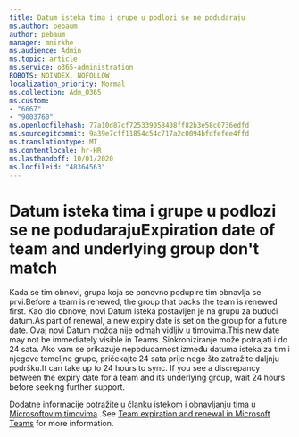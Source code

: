 ```yaml
---
title: Datum isteka tima i grupe u podlozi se ne podudaraju
ms.author: pebaum
author: pebaum
manager: mnirkhe
ms.audience: Admin
ms.topic: article
ms.service: o365-administration
ROBOTS: NOINDEX, NOFOLLOW
localization_priority: Normal
ms.collection: Adm_O365
ms.custom:
- "6667"
- "9003760"
ms.openlocfilehash: 77a10d87cf725339058408ff82b3e58c0736edfd
ms.sourcegitcommit: 9a39e7cff11854c54c717a2c0094bfdfefee4ffd
ms.translationtype: MT
ms.contentlocale: hr-HR
ms.lasthandoff: 10/01/2020
ms.locfileid: "48364563"
---
```

# <a name="expiration-date-of-team-and-underlying-group-dont-match"></a><span data-ttu-id="5921d-102">Datum isteka tima i grupe u podlozi se ne podudaraju</span><span class="sxs-lookup"><span data-stu-id="5921d-102">Expiration date of team and underlying group don't match</span></span>

<span data-ttu-id="5921d-103">Kada se tim obnovi, grupa koja se ponovno podupire tim obnavlja se prvi.</span><span class="sxs-lookup"><span data-stu-id="5921d-103">Before a team is renewed, the group that backs the team is renewed first.</span></span> <span data-ttu-id="5921d-104">Kao dio obnove, novi Datum isteka postavljen je na grupu za budući datum.</span><span class="sxs-lookup"><span data-stu-id="5921d-104">As part of renewal, a new expiry date is set on the group for a future date.</span></span> <span data-ttu-id="5921d-105">Ovaj novi Datum možda nije odmah vidljiv u timovima.</span><span class="sxs-lookup"><span data-stu-id="5921d-105">This new date may not be immediately visible in Teams.</span></span> <span data-ttu-id="5921d-106">Sinkroniziranje može potrajati i do 24 sata. Ako vam se prikazuje nepodudarnost između datuma isteka za tim i njegove temeljne grupe, pričekajte 24 sata prije nego što zatražite daljnju podršku.</span><span class="sxs-lookup"><span data-stu-id="5921d-106">It can take up to 24 hours to sync. If you see a discrepancy between the expiry date for a team and its underlying group, wait 24 hours before seeking further support.</span></span>  

<span data-ttu-id="5921d-107">Dodatne informacije potražite [u članku istekom i obnavljanju tima u Microsoftovim timovima](https://docs.microsoft.com/microsoftteams/team-expiration-renewal)  .</span><span class="sxs-lookup"><span data-stu-id="5921d-107">See [Team expiration and renewal in Microsoft Teams](https://docs.microsoft.com/microsoftteams/team-expiration-renewal)  for more information.</span></span>
